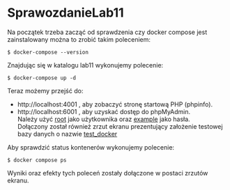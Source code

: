 # SprawozdanieLab11
Na początek trzeba zacząć od sprawdzenia czy docker compose jest zainstalowany można to zrobić takim poleceniem:  
  
`$ docker-compose --version`  
  
Znajdując się w katalogu lab11 wykonujemy polecenie:  
  
`$ docker-compose up -d`  
  
Teraz możemy przejść do:  
* http://localhost:4001 , aby zobaczyć stronę startową PHP (phpinfo).  
* http://localhost:6001 , aby uzyskać dostęp do phpMyAdmin.  
Należy użyć <ins>root</ins> jako użytkownika oraz <ins>example</ins> jako hasła.  
Dołączony został również zrzut ekranu prezentujący założenie testowej bazy danych o nazwie <ins>test_docker</ins>
  
Aby sprawdzić status kontenerów wykonujemy polecenie:
  
`$ docker compose ps`

Wyniki oraz efekty tych poleceń zostały dołączone w postaci zrzutów ekranu.

